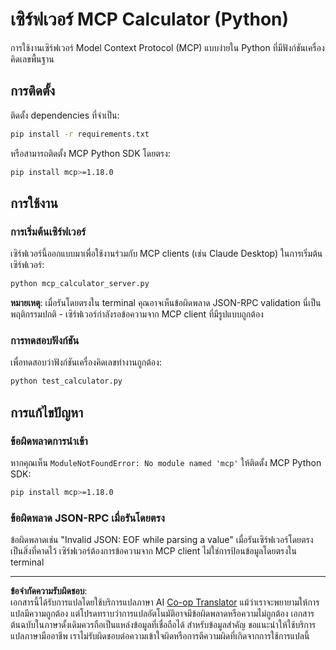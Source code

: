 <!--
CO_OP_TRANSLATOR_METADATA:
{
  "original_hash": "f4733f39c05c58e0cf0eee0a8ae7e9a2",
  "translation_date": "2025-10-17T20:05:52+00:00",
  "source_file": "03-GettingStarted/samples/python/README.md",
  "language_code": "th"
}
-->
# เซิร์ฟเวอร์ MCP Calculator (Python)

การใช้งานเซิร์ฟเวอร์ Model Context Protocol (MCP) แบบง่ายใน Python ที่มีฟังก์ชันเครื่องคิดเลขพื้นฐาน

## การติดตั้ง

ติดตั้ง dependencies ที่จำเป็น:

```bash
pip install -r requirements.txt
```

หรือสามารถติดตั้ง MCP Python SDK โดยตรง:

```bash
pip install mcp>=1.18.0
```

## การใช้งาน

### การเริ่มต้นเซิร์ฟเวอร์

เซิร์ฟเวอร์นี้ออกแบบมาเพื่อใช้งานร่วมกับ MCP clients (เช่น Claude Desktop) ในการเริ่มต้นเซิร์ฟเวอร์:

```bash
python mcp_calculator_server.py
```

**หมายเหตุ**: เมื่อรันโดยตรงใน terminal คุณอาจเห็นข้อผิดพลาด JSON-RPC validation นี่เป็นพฤติกรรมปกติ - เซิร์ฟเวอร์กำลังรอข้อความจาก MCP client ที่มีรูปแบบถูกต้อง

### การทดสอบฟังก์ชัน

เพื่อทดสอบว่าฟังก์ชันเครื่องคิดเลขทำงานถูกต้อง:

```bash
python test_calculator.py
```

## การแก้ไขปัญหา

### ข้อผิดพลาดการนำเข้า

หากคุณเห็น `ModuleNotFoundError: No module named 'mcp'` ให้ติดตั้ง MCP Python SDK:

```bash
pip install mcp>=1.18.0
```

### ข้อผิดพลาด JSON-RPC เมื่อรันโดยตรง

ข้อผิดพลาดเช่น "Invalid JSON: EOF while parsing a value" เมื่อรันเซิร์ฟเวอร์โดยตรงเป็นสิ่งที่คาดไว้ เซิร์ฟเวอร์ต้องการข้อความจาก MCP client ไม่ใช่การป้อนข้อมูลโดยตรงใน terminal

---

**ข้อจำกัดความรับผิดชอบ**:  
เอกสารนี้ได้รับการแปลโดยใช้บริการแปลภาษา AI [Co-op Translator](https://github.com/Azure/co-op-translator) แม้ว่าเราจะพยายามให้การแปลมีความถูกต้อง แต่โปรดทราบว่าการแปลอัตโนมัติอาจมีข้อผิดพลาดหรือความไม่ถูกต้อง เอกสารต้นฉบับในภาษาดั้งเดิมควรถือเป็นแหล่งข้อมูลที่เชื่อถือได้ สำหรับข้อมูลสำคัญ ขอแนะนำให้ใช้บริการแปลภาษามืออาชีพ เราไม่รับผิดชอบต่อความเข้าใจผิดหรือการตีความผิดที่เกิดจากการใช้การแปลนี้